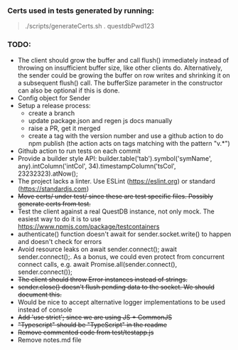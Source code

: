 ### Certs used in tests generated by running:
> ./scripts/generateCerts.sh . questdbPwd123

### TODO:
- The client should grow the buffer and call flush() immediately instead of throwing on insufficient buffer size,
like other clients do.
Alternatively, the sender could be growing the buffer on row writes and shrinking it on a subsequent flush() call.
The bufferSize parameter in the constructor can also be optional if this is done.
- Config object for Sender
- Setup a release process:
  - create a branch
  - update package.json and regen js docs manually
  - raise a PR, get it merged
  - create a tag with the version number and use a github action to do npm publish (the action acts on tags matching with the pattern "v.*")
- Github action to run tests on each commit
- Provide a builder style API:
  builder.table('tab').symbol('symName', any).intColumn('intCol', 34).timestampColumn('tsCol', 23232323).atNow();
- The project lacks a linter. Use ESLint (https://eslint.org) or standard (https://standardjs.com)
- ~~Move certs/ under test/ since these are test specific files. Possibly generate certs from test.~~
- Test the client against a real QuestDB instance, not only mock. The easiest way to do it is to use https://www.npmjs.com/package/testcontainers
- authenticate() function doesn't await for sender.socket.write() to happen and doesn't check for errors
- Avoid resource leaks on await sender.connect(); await sender.connect();.
  As a bonus, we could even protect from concurrent connect calls, e.g. await Promise.all(sender.connect(), sender.connect());
- ~~The client should throw Error instances instead of strings.~~
- ~~sender.close() doesn't flush pending data to the socket. We should document this.~~
- Would be nice to accept alternative logger implementations to be used instead of console
- ~~Add 'use strict'; since we are using JS + CommonJS~~
- ~~"Typescript" should be "TypeScript" in the readme~~
- ~~Remove commented code from test/testapp.js~~
- Remove notes.md file
